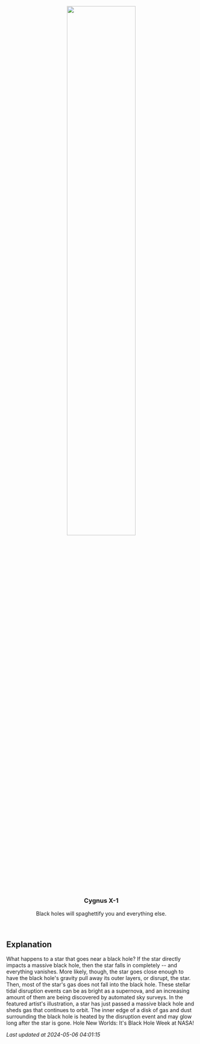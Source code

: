 <p align='center'>
    <img src='https://apod.nasa.gov/apod/image/2405/BhShredder_NASA_1080.jpg' width='60%' />
    <h3 align="center">Cygnus X-1</h3>
    <p align="center">Black holes will spaghettify you and everything else.</p>
</p>
<br/>

Explanation
--
What happens to a star that goes near a black hole? If the star directly impacts a massive black hole, then the star falls in completely -- and everything vanishes. More likely, though, the star goes close enough to have the black hole's gravity pull away its outer layers, or disrupt, the star. Then, most of the star's gas does not fall into the black hole.  These stellar tidal disruption events can be as bright as a supernova, and an increasing amount of them are being discovered by automated sky surveys. In the featured artist's illustration, a star has just passed a massive black hole and sheds gas that continues to orbit.  The inner edge of a disk of gas and dust surrounding the black hole is heated by the disruption event and may glow long after the star  is gone.    Hole New Worlds: It's Black Hole Week at NASA!


*Last updated at 2024-05-06 04:01:15*
